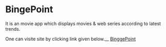 # BingePoint

It is an movie app which displays movies & web series according to latest trends.

One can visite site by clicking link given below.__
[BinggePoint](https://bingepoint.netlify.app/)
